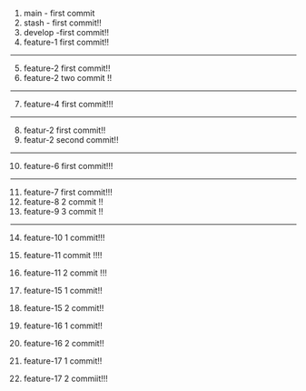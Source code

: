 1. main - first commit
2. stash - first commit!!
3. develop -first commit!!
4. feature-1 first commit!!
------
5. feature-2 first commit!!
6. feature-2 two commit !! 
-----
7. feature-4 first commit!!!
-----
8. featur-2 first commit!!
9. featur-2 second commit!!
-------
10. feature-6 first commit!!!
------
11. feature-7 first commit!!!
12. feature-8 2 commit !!
13. feature-9 3 commit !!
-----
14. feature-10 1 commit!!!
15. feature-11 commit !!!!
16. feature-11 2 commit !!!

17. feature-15 1 commit!!
18. feature-15 2 commit!!
19. feature-16 1 commit!!
20. feature-16 2 commit!!
21. feature-17 1 commit!!
22. feature-17 2 commiit!!!